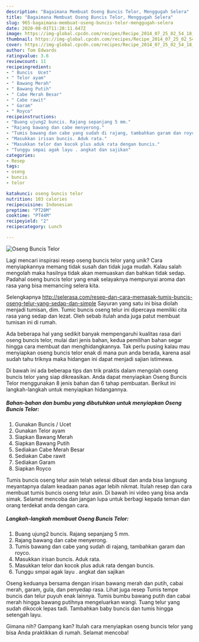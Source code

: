 ```yaml
---
description: "Bagaimana Membuat Oseng Buncis Telor, Menggugah Selera"
title: "Bagaimana Membuat Oseng Buncis Telor, Menggugah Selera"
slug: 965-bagaimana-membuat-oseng-buncis-telor-menggugah-selera
date: 2020-08-01T11:28:11.647Z
image: https://img-global.cpcdn.com/recipes/Recipe_2014_07_25_02_54_18_939_c30b6ecee2fe0087e3bc/751x532cq70/oseng-buncis-telor-foto-resep-utama.jpg
thumbnail: https://img-global.cpcdn.com/recipes/Recipe_2014_07_25_02_54_18_939_c30b6ecee2fe0087e3bc/751x532cq70/oseng-buncis-telor-foto-resep-utama.jpg
cover: https://img-global.cpcdn.com/recipes/Recipe_2014_07_25_02_54_18_939_c30b6ecee2fe0087e3bc/751x532cq70/oseng-buncis-telor-foto-resep-utama.jpg
author: Tom Edwards
ratingvalue: 3.6
reviewcount: 11
recipeingredient:
- " Buncis  Ucet"
- " Telor ayam"
- " Bawang Merah"
- " Bawang Putih"
- " Cabe Merah Besar"
- " Cabe rawit"
- " Garam"
- " Royco"
recipeinstructions:
- "Buang ujung2 buncis. Rajang sepanjang 5 mm."
- "Rajang bawang dan cabe menyerong."
- "Tumis bawang dan cabe yang sudah di rajang, tambahkan garam dan royco."
- "Masukkan irisan buncis. Aduk rata."
- "Masukkan telor dan kocok plus aduk rata dengan buncis."
- "Tunggu smpai agak layu . angkat dan sajikan"
categories:
- Resep
tags:
- oseng
- buncis
- telor

katakunci: oseng buncis telor 
nutrition: 103 calories
recipecuisine: Indonesian
preptime: "PT28M"
cooktime: "PT44M"
recipeyield: "2"
recipecategory: Lunch

---
```



![Oseng Buncis Telor](https://img-global.cpcdn.com/recipes/Recipe_2014_07_25_02_54_18_939_c30b6ecee2fe0087e3bc/751x532cq70/oseng-buncis-telor-foto-resep-utama.jpg)

Lagi mencari inspirasi resep oseng buncis telor yang unik? Cara menyiapkannya memang tidak susah dan tidak juga mudah. Kalau salah mengolah maka hasilnya tidak akan memuaskan dan bahkan tidak sedap. Padahal oseng buncis telor yang enak selayaknya mempunyai aroma dan rasa yang bisa memancing selera kita.

Selengkapnya http://selerasa.com/resep-dan-cara-memasak-tumis-buncis-oseng-telur-yang-sedap-dan-simple Sayuran yang satu ini bisa diolah menjadi tumisan, dim. Tumic buncis oseng telur ini dipercaya memiliki cita rasa yang sedap dan lezat. Oleh sebab itulah anda juga patut membuat tumisan ini di rumah.

Ada beberapa hal yang sedikit banyak mempengaruhi kualitas rasa dari oseng buncis telor, mulai dari jenis bahan, kedua pemilihan bahan segar hingga cara membuat dan menghidangkannya. Tak perlu pusing kalau mau menyiapkan oseng buncis telor enak di mana pun anda berada, karena asal sudah tahu triknya maka hidangan ini dapat menjadi sajian istimewa.


Di bawah ini ada beberapa tips dan trik praktis dalam mengolah oseng buncis telor yang siap dikreasikan. Anda dapat menyiapkan Oseng Buncis Telor menggunakan 8 jenis bahan dan 6 tahap pembuatan. Berikut ini langkah-langkah untuk menyiapkan hidangannya.

<!--inarticleads1-->

##### Bahan-bahan dan bumbu yang dibutuhkan untuk menyiapkan Oseng Buncis Telor:

1. Gunakan  Buncis / Ucet
1. Gunakan  Telor ayam
1. Siapkan  Bawang Merah
1. Siapkan  Bawang Putih
1. Sediakan  Cabe Merah Besar
1. Sediakan  Cabe rawit
1. Sediakan  Garam
1. Siapkan  Royco


Tumis buncis oseng telur asin telah selesai dibuat dan anda bisa langsung meyantapnya dalam keadaan panas agar lebih nikmat. Itulah resep dan cara membuat tumis buncis oseng telur asin. Di bawah ini video yang bisa anda simak. Selamat mencoba dan jangan lupa untuk berbagi kepada teman dan orang terdekat anda dengan cara. 

<!--inarticleads2-->

##### Langkah-langkah membuat Oseng Buncis Telor:

1. Buang ujung2 buncis. Rajang sepanjang 5 mm.
1. Rajang bawang dan cabe menyerong.
1. Tumis bawang dan cabe yang sudah di rajang, tambahkan garam dan royco.
1. Masukkan irisan buncis. Aduk rata.
1. Masukkan telor dan kocok plus aduk rata dengan buncis.
1. Tunggu smpai agak layu . angkat dan sajikan


Oseng keduanya bersama dengan irisan bawang merah dan putih, cabai merah, garam, gula, dan penyedap rasa. Lihat juga resep Tumis tempe buncis dan telur puyuh enak lainnya. Tumis bumbu bawang putih dan cabai merah hingga bawang putihnya mengeluarkan wangi. Tuang telur yang sudah dikocok lepas tadi. Tambahkan baby buncis dan tumis hingga setengah layu. 

Gimana nih? Gampang kan? Itulah cara menyiapkan oseng buncis telor yang bisa Anda praktikkan di rumah. Selamat mencoba!
